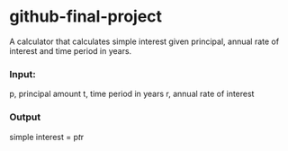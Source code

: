 # github-final-project
A calculator that calculates simple interest given principal, annual rate of interest and time period in years.

### Input:
   p, principal amount
   t, time period in years
   r, annual rate of interest
   
### Output
   simple interest = p*t*r
   
